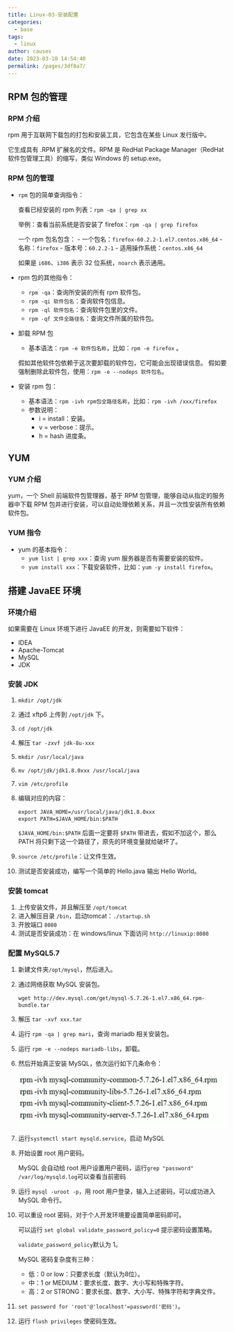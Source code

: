 ```yaml
---
title: Linux-03-安装配置
categories: 
  - base
tags: 
  - linux
author: causes
date: 2023-03-10 14:54:40
permalink: /pages/3df8a7/
---
```


## RPM 包的管理

### RPM 介绍

rpm 用于互联网下载包的打包和安装工具，它包含在某些 Linux 发行版中。

它生成具有 .RPM 扩展名的文件。RPM 是 RedHat Package Manager（RedHat 软件包管理工具）的缩写，类似 Windows 的 setup.exe。

### RPM 包的管理

- `rpm` 包的简单查询指令：

    查看已经安装的 rpm 列表：`rpm -qa | grep xx`

    举例：查看当前系统是否安装了 firefox：`rpm -qa | grep firefox`

    一个 rpm 包名包含：
        - 一个包名：`firefox-60.2.2-1.el7.centos.x86_64`
        - 名称：`firefox`
        - 版本号：`60.2.2-1`
        - 适用操作系统：`centos.x86_64`

    如果是 `i686`、`i386` 表示 32 位系统，`noarch` 表示通用。

- rpm 包的其他指令：
    - `rpm -qa`：查询所安装的所有 rpm 软件包。
    - `rpm -qi 软件包名`：查询软件包信息。
    - `rpm -ql 软件包名`：查询软件包里的文件。
    - `rpm -qf 文件全路径名`：查询文件所属的软件包。

- 卸载 RPM 包
    - 基本语法：`rpm -e 软件包名称`，比如：`rpm -e firefox` 。

    假如其他软件包依赖于这次要卸载的软件包，它可能会出现错误信息。
    假如要强制删除此软件包，使用：`rpm -e --nodeps 软件包名`。

- 安装 rpm 包：
  - 基本语法：`rpm -ivh rpm包全路径名称`，比如：`rpm -ivh /xxx/firefox`
  - 参数说明：
    - i = install：安装。
    - v = verbose：提示。
    - h = hash 进度条。

## YUM

### YUM 介绍

yum，一个 Shell 前端软件包管理器，基于 RPM 包管理，能够自动从指定的服务器中下载 RPM 包并进行安装，可以自动处理依赖关系，并且一次性安装所有依赖软件包。

### YUM 指令

- yum 的基本指令：
  - `yum list | grep xxx`：查询 yum 服务器是否有需要安装的软件。
  - `yum install xxx`：下载安装软件，比如：`yum -y install firefox`。

## 搭建 JavaEE 环境

### 环境介绍

如果需要在 Linux 环境下进行 JavaEE 的开发，则需要如下软件：

- IDEA
- Apache-Tomcat
- MySQL
- JDK

### 安装 JDK

1. `mkdir /opt/jdk`
1. 通过 xftp6 上传到 `/opt/jdk` 下。
1. `cd /opt/jdk`
1. 解压 `tar -zxvf jdk-8u-xxx`
1. `mkdir /usr/local/java`
1. `mv /opt/jdk/jdk1.8.0xxx /usr/local/java`
1. `vim /etc/profile`
1. 编辑对应的内容：

    ```shell
    export JAVA_HOME=/usr/local/java/jdk1.8.0xxx
    export PATH=$JAVA_HOME/bin:$PATH
    ```

    `$JAVA_HOME/bin:$PATH` 后面一定要将 `$PATH` 带进去，假如不加这个，那么 PATH 将只剩下这一个路径了，原先的环境变量就给破坏了。

1. `source /etc/profile`：让文件生效。
1. 测试是否安装成功，编写一个简单的 Hello.java 输出 Hello World。

### 安装 tomcat

1. 上传安装文件，并且解压至 `/opt/tomcat`
1. 进入解压目录 `/bin`，启动tomcat：`./startup.sh`
1. 开放端口 `8080`
1. 测试是否安装成功：在 windows/linux 下面访问 `http://linuxip:8080`

### 配置 MySQL5.7

1. 新建文件夹`/opt/mysql`，然后进入。
1. 通过网络获取 MySQL 安装包。

    ```shell
    wget http://dev.mysql.com/get/mysql-5.7.26-1.el7.x86_64.rpm-bundle.tar
    ```

1. 解压 `tar -xvf xxx.tar`
1. 运行 `rpm -qa | grep mari`，查询 mariadb 相关安装包。
1. 运行 `rpm -e --nodeps mariadb-libs`，卸载。
1. 然后开始真正安装 MySQL，依次运行如下几条命令：

    ![2021-08-16-22-08-03](./images/2021-08-16-22-08-03.png)

1. 运行`systemctl start mysqld.service`，启动 MySQL
1. 开始设置 root 用户密码。

    MySQL 会自动给 root 用户设置用户密码，运行`grep "password" /var/log/mysqld.log`可以查看当前密码

1. 运行 `mysql -uroot -p`，用 root 用户登录，输入上述密码，可以成功进入 MySQL 命令行。
1. 可以重设 root 密码，对于个人开发环境要设置简单密码即可。

    可以运行 `set global validate_password_policy=0` 提示密码设置策略。

    `validate_password_policy`默认为 1。

    MySQL 密码复杂度有三种：

    - 低：0 or low：只要求长度（默认为8位）。
    - 中：1 or MEDIUM：要求长度、数字、大小写和特殊字符。
    - 高：2 or STRONG：要求长度、数字、大小写、特殊字符和字典文件。

1. `set password for 'root'@'localhost'=password('密码')`。
1. 运行 `flush privileges` 使密码生效。
